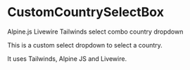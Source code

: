 # CustomCountrySelectBox
Alpine.js Livewire Tailwinds select combo country dropdown

This is a custom select dropdown to select a country. 

It uses Tailwinds, Alpine JS and Livewire.
